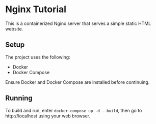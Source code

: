 # Nginx Tutorial
This is a containerized Nginx server that serves a simple static HTML website.

## Setup
The project uses the following:
- Docker
- Docker Compose

Ensure Docker and Docker Compose are installed before continuing.

## Running
To build and run, enter ```docker-compose up -d --build```, then
go to http://localhost using your web browser.
